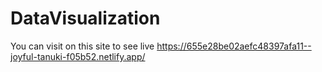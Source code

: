 # DataVisualization
You can visit on this site to see live https://655e28be02aefc48397afa11--joyful-tanuki-f05b52.netlify.app/
